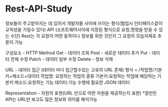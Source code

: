 # Rest-API-Study
정보들이 주고받아지는 데 있어서 개발자들 사이에 쓰이는 형식(협업시 인터페이스같이 규칙성을 가질수 있다)
API (소프트웨어사이에 지정된 형식으로 요청,명령을 받을 수 있는 수단)
Rest는 각 요청이 어떤 동작이나 정보를 위한 것인지 그 요청의 모습자체로 추론이 가능

구성요소 - HTTP Method
Get - 데이터 조회
Post - 새로운 데이터 추가
Put - 데이터 전체 수정
Patch - 데이터 일부 수정
Delete - 정보 삭제

URL -  데이터 접근 (데이터 마다 접근할수있는 고유의 URL 존재)
형식 = /작업명/기본키+메소드+데이터
작업명: 요청하는 작업의 종류
기본키:요청하는 작업에 해당하는 기본키
메소드:요청하는 기능
데이터:기능 수행에 필요한 JSON 데이터


Representation - 자원의 표현(URL 만으로 어떤 자원을 제공하는지 표현) *잘만든 API는 URL만 보고도 많은 정보와 의미를 해석가능
